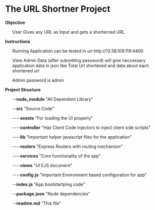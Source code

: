 # The URL Shortner Project
<b>Objective</b>
<ul> User Gives any URL as Input and gets a shorterned URL</ul>
<b>Instructions</b>
<ul> Running Application can be tested in url http://13.58.109.119:4400</ul>
<ul><p>View Admin Data (after submitting password) will give neccessary application data in json
like Total Url shortened and  data about each shortened url<p></ul>
<ul> Admin password is admin</ul>
<b>Project Structure</b>
<ul>--<b>node_module</b>   "All Dependent Library"</ul>
<ul>--<b>src</b>   "Source Code"</ul>
<ul>----<b>assets</b>   "For loading the UI properly"</ul>
<ul>----<b>controller</b>   "Has Client Code Injectors to inject client side scripts"</ul>
<ul>----<b>lib</b>   "Important helper javascript files for the application"</ul>
<ul>----<b>routers</b>   "Express Routers with routing mechanism"</ul>
<ul>----<b>services</b>   "Core functionality of the app"</ul>
<ul>----<b>views</b>   "UI EJS document"</ul>
<ul>----<b>config.js</b>   "Important Environment based configuration for app"</ul>
<ul>--<b>index.js</b>   "App bootstartping code"</ul>
<ul>--<b>package.json</b>   "Node dependencies"</ul>
<ul>--<b>readme.md</b>   "This file"</ul>



